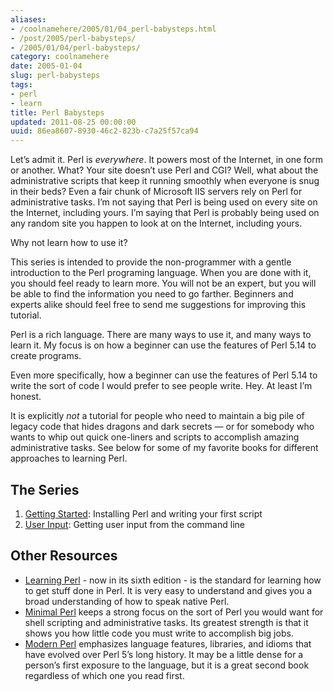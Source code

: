 ```yaml
---
aliases:
- /coolnamehere/2005/01/04_perl-babysteps.html
- /post/2005/perl-babysteps/
- /2005/01/04/perl-babysteps/
category: coolnamehere
date: 2005-01-04
slug: perl-babysteps
tags:
- perl
- learn
title: Perl Babysteps
updated: 2011-08-25 00:00:00
uuid: 86ea8607-8930-46c2-823b-c7a25f57ca94
---
```


Let’s admit it.
Perl is *everywhere*.
It powers most of the Internet, in one form or another.
What?
Your site doesn’t use Perl and CGI?
Well, what about the administrative scripts that keep it running smoothly when everyone is snug in their beds?
Even a fair chunk of Microsoft IIS servers rely on Perl for administrative tasks.
I’m not saying that Perl is being used on every site on the Internet, including yours.
I’m saying that Perl is probably being used on any random site you happen to look at on the Internet, including yours.

Why not learn how to use it?

This series is intended to provide the non-programmer with a gentle introduction to the Perl programing language.
When you are done with it, you should feel ready to learn more.
You will not be an expert, but you will be able to find the information you need to go farther.
Beginners and experts alike should feel free to send me suggestions for improving this tutorial.

Perl is a rich language.
There are many ways to use it, and many ways to learn it.
My focus is on how a beginner can use the features of Perl 5.14 to create programs.

Even more specifically, how a beginner can use the features of Perl 5.14 to write the sort of code I would prefer to see people write. Hey. At least I’m honest.

It is explicitly *not* a tutorial for people who need to maintain a big pile of legacy code that hides dragons and dark secrets —
or for somebody who wants to whip out quick one-liners and scripts to accomplish amazing administrative tasks.
See below for some of my favorite books for different approaches to learning Perl.

## The Series

[Getting Started]: /post/2005/01/perl-5-babysteps-01-getting-started/
[User Input]: /post/2009/05/perl-5-babysteps-02-user-input/


1. [Getting Started][]: Installing Perl and writing your first script
2. [User Input][]: Getting user input from the command line

## Other Resources

* [Learning Perl](http://oreilly.com/catalog/9781449303587/) - now in its sixth edition - is the standard for learning how to get stuff done in Perl.
  It is very easy to understand and gives you a broad understanding of how to speak native Perl.
* [Minimal Perl](http://manning.com/maher/) keeps a strong focus on the sort of Perl you would want for shell scripting and administrative tasks.
  Its greatest strength is that it shows you how little code you must write to accomplish big jobs.
* [Modern Perl](http://onyxneon.com/books/modern_perl/) emphasizes language features, libraries, and idioms that have evolved over Perl 5’s long history.
  It may be a little dense for a person’s first exposure to the language, but it is a great second book regardless of which one you read first.